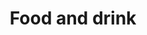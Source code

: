 ---
layout: default
title:  "Food and drink"
category: sectors
summary: ""
index: 1
frontpage: yes
parent: sectors
permalink: /sectors/food-and-drink/
next: { title: "Technology", url: "/sectors/technology/"}
---